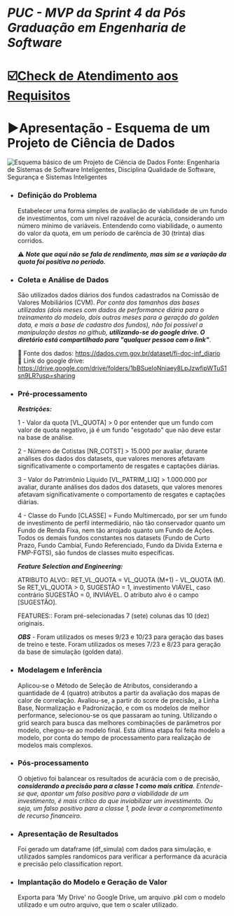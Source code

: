 # ***PUC - MVP da Sprint 4 da Pós Graduação em Engenharia de Software***
# ☑️[Check de Atendimento aos Requisitos](https://github.com/users/Moriblo/projects/7)
# ▶Apresentação - Esquema de um Projeto de Ciência de Dados
![Esquema básico de um Projeto de Ciência de Dados](https://github.com/Moriblo/PUC_EngSoft_MVP4/blob/main/images/Esquema%20B%C3%A1sico%20de%20um%20Projeto%20de%20Ci%C3%AAncia%20de%20Dados.png)
Fonte: Engenharia de Sistemas de Software Inteligentes, 
Disciplina Qualidade de Software, Segurança e Sistemas Inteligentes

* ### Definição do Problema
  Estabelecer uma forma simples de avaliação de viabilidade de um fundo de investimentos, com um nível razoável de acurácia, considerando um número mínimo de variáveis. Entendendo como viabilidade, o aumento do valor da quota, em um período de carência de 30 (trinta) dias corridos.

  :warning: ***Note que aqui não se fala de rendimento, mas sim se a variação da quota foi positiva no período.***

* ### Coleta e Análise de Dados
  São utilizados dados diários dos fundos cadastrados na Comissão de Valores Mobiliários (CVM). _Por conta dos tamanhos das bases utilizadas (dois meses com dados de performance diária para o treinamento do modelo, dois outros meses para a geração do golden data, e mais a base de cadastro dos fundos), não foi possível a manipulação destas no github, **utilizando-se do google drive. O diretório está compartilhado para "qualquer pessoa com o link"**_.

  🔗 Fonte dos dados: https://dados.cvm.gov.br/dataset/fi-doc-inf_diario <br>
  🔗 Link do google drive: https://drive.google.com/drive/folders/1bBSueloNniaey8LpJzwfipWTuS1sn9LR?usp=sharing

* ### Pré-processamento
  ***Restrições:***
  
  1 - Valor da quota [VL_QUOTA] > 0 por entender que um fundo com valor de quota negativo, já é um fundo "esgotado" que não deve estar na base de análise.

  2 - Número de Cotistas [NR_COTST] > 15.000 por avaliar, durante análises dos dados dos datasets, que valores menores afetavam significativamente o comportamento de resgates e captações diárias.

  3 - Valor do Patrimônio Líquido [VL_PATRIM_LIQ] > 1.000.000 por avaliar, durante análises dos dados dos datasets, que valores menores afetavam significativamente o comportamento de resgates e captações diárias.

  4 - Classe do Fundo [CLASSE] = Fundo Multimercado, por ser um fundo de investimento de perfil intermediário, não tão conservador quanto um Fundo de Renda Fixa, nem tão arrojado quanto um Fundo de Ações. Todos os demais fundos constantes nos datasets (Fundo de Curto Prazo, Fundo Cambial, Fundo Referenciado, Fundo da Dívida Externa e FMP-FGTS), são fundos de classes muito específicas.

  ***Feature Selection and Engineering:***
  
  ATRIBUTO ALVO:: RET_VL_QUOTA = VL_QUOTA (M+1) - VL_QUOTA (M). Se RET_VL_QUOTA > 0, SUGESTÃO = 1, investimento VIÁVEL, caso contrário SUGESTÃO = 0, INVIÁVEL. O atributo alvo é o campo [SUGESTÃO].

  FEATURES:: Foram pré-selecionadas 7 (sete) colunas das 10 (dez) originais.

  ***OBS*** - Foram utilizados os meses 9/23 e 10/23 para geração das bases de treino e teste. Foram utilizados os meses 7/23 e 8/23 para geração da base de simulação (golden data).

* ### Modelagem e Inferência
  Aplicou-se o Método de Seleção de Atributos, considerando a quantidade de 4 (quatro) atributos a partir da avaliação dos mapas de calor de correlação. Avaliou-se, a partir do score de precisão, a Linha Base, Normalização e Padronização, e com os modelos de melhor performance, selecionou-se os que passaram ao tuning. Utilizando o grid search para busca das melhores combinações de parâmetros por modelo, chegou-se ao modelo final. Esta última etapa foi feita modelo a modelo, por conta do tempo de processamento para realização de modelos mais complexos.
  
* ### Pós-processamento
  O objetivo foi balancear os resultados de acurácia com o de precisão, ***considerando a precisão para a classe 1 como mais crítica***. _Entende-se que, apontar um falso positivo para a viabilidade de um investimento, é mais crítico do que inviabilizar um investimento. Ou seja, um falso positivo para a classe 1, pode levar a comprometimento de recurso financeiro._
  
* ### Apresentação de Resultados
  Foi gerado um dataframe (df_simula) com dados para simulação, e utilizados samples randomicos para verificar a performance da acurácia e precisão pelo classification report.
  
* ### Implantação do Modelo e Geração de Valor
  Exporta para 'My Drive' no Google Drive,  um arquivo .pkl com o modelo utilizado e um outro arquivo, que tem o scaler utilizado.
